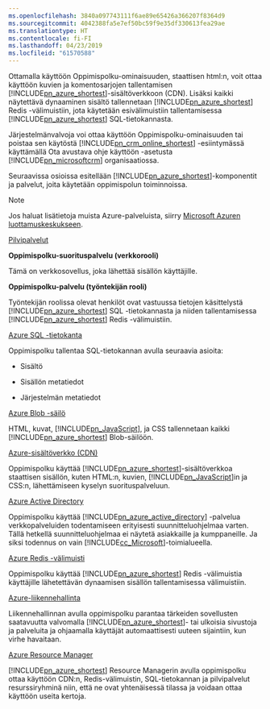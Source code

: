 ```yaml
---
ms.openlocfilehash: 3840a097743111f6ae89e65426a366207f8364d9
ms.sourcegitcommit: 4042388fa5e7ef50bc59f9e35df330613fea29ae
ms.translationtype: HT
ms.contentlocale: fi-FI
ms.lasthandoff: 04/23/2019
ms.locfileid: "61570588"
---
```

Ottamalla käyttöön Oppimispolku-ominaisuuden, staattisen html:n, voit ottaa käyttöön kuvien ja komentosarjojen tallentamisen [!INCLUDE[pn_azure_shortest](pn-azure-shortest.md)]-sisältöverkkoon (CDN). Lisäksi kaikki näytettävä dynaaminen sisältö tallennetaan [!INCLUDE[pn_azure_shortest](pn-azure-shortest.md)] Redis -välimuistiin, jota käytetään esivälimuistiin tallentamisessa [!INCLUDE[pn_azure_shortest](pn-azure-shortest.md)] SQL-tietokannasta.  
  
 Järjestelmänvalvoja voi ottaa käyttöön Oppimispolku-ominaisuuden tai poistaa sen käytöstä [!INCLUDE[pn_crm_online_shortest](pn-crm-online-shortest.md)] -esiintymässä käyttämällä Ota avustava ohje käyttöön -asetusta [!INCLUDE[pn_microsoftcrm](pn-microsoftcrm.md)] organisaatiossa.  
  
 Seuraavissa osioissa esitellään [!INCLUDE[pn_azure_shortest](pn-azure-shortest.md)]-komponentit ja palvelut, joita käytetään oppimispolun toiminnoissa.  
  
> [!NOTE]
>  Jos haluat lisätietoja muista Azure-palveluista, siirry [Microsoft Azuren luottamuskeskukseen](https://azure.microsoft.com/en-us/support/trust-center/).  
  
 [Pilvipalvelut](https://azure.microsoft.com/en-us/services/cloud-services/)  
  
 **Oppimispolku-suorituspalvelu (verkkorooli)**  
  
 Tämä on verkkosovellus, joka lähettää sisällön käyttäjille.  
  
 **Oppimispolku-palvelu (työntekijän rooli)**  
  
 Työntekijän roolissa olevat henkilöt ovat vastuussa tietojen käsittelystä [!INCLUDE[pn_azure_shortest](pn-azure-shortest.md)] SQL -tietokannasta ja niiden tallentamisessa [!INCLUDE[pn_azure_shortest](pn-azure-shortest.md)] Redis -välimuistiin.  
  
 [Azure SQL -tietokanta](https://azure.microsoft.com/en-us/services/sql-database/)  
  
 Oppimispolku tallentaa SQL-tietokannan avulla seuraavia asioita:  
  
-   Sisältö  
  
-   Sisällön metatiedot  
  
-   Järjestelmän metatiedot  
  
 [Azure Blob -säilö](https://azure.microsoft.com/en-us/services/storage/)  
  
 HTML, kuvat, [!INCLUDE[pn_JavaScript](pn-javascript.md)], ja CSS tallennetaan kaikki [!INCLUDE[pn_azure_shortest](pn-azure-shortest.md)] Blob-säilöön.  
  
 [Azure-sisältöverkko (CDN)](https://azure.microsoft.com/en-us/services/cdn/)  
  
 Oppimispolku käyttää [!INCLUDE[pn_azure_shortest](pn-azure-shortest.md)]-sisältöverkkoa staattisen sisällön, kuten HTML:n, kuvien, [!INCLUDE[pn_JavaScript](pn-javascript.md)]in ja CSS:n, lähettämiseen kyselyn suorituspalveluun.  
  
 [Azure Active Directory](https://azure.microsoft.com/en-us/services/active-directory/)  
  
 Oppimispolku käyttää [!INCLUDE[pn_azure_active_directory](pn-azure-active-directory.md)] -palvelua verkkopalveluiden todentamiseen erityisesti suunnitteluohjelmaa varten. Tällä hetkellä suunnitteluohjelmaa ei näytetä asiakkaille ja kumppaneille. Ja siksi todennus on vain [!INCLUDE[cc_Microsoft](cc-microsoft.md)]-toimialueella.  
  
 [Azure Redis -välimuisti](https://azure.microsoft.com/en-us/services/cache/)  
  
 Oppimispolku käyttää [!INCLUDE[pn_azure_shortest](pn-azure-shortest.md)] Redis -välimuistia käyttäjille lähetettävän dynaamisen sisällön tallentamisessa välimuistiin.  
  
 [Azure-liikennehallinta](https://azure.microsoft.com/en-us/services/traffic-manager/)  
  
 Liikennehallinnan avulla oppimispolku parantaa tärkeiden sovellusten saatavuutta valvomalla [!INCLUDE[pn_azure_shortest](pn-azure-shortest.md)]- tai ulkoisia sivustoja ja palveluita ja ohjaamalla käyttäjät automaattisesti uuteen sijaintiin, kun virhe havaitaan.  
  
 [Azure Resource Manager](https://azure.microsoft.com/en-us/features/resource-manager/)  
  
 [!INCLUDE[pn_azure_shortest](pn-azure-shortest.md)] Resource Managerin avulla oppimispolku ottaa käyttöön CDN:n, Redis-välimuistin, SQL-tietokannan ja pilvipalvelut resurssiryhminä niin, että ne ovat yhtenäisessä tilassa ja voidaan ottaa käyttöön useita kertoja.